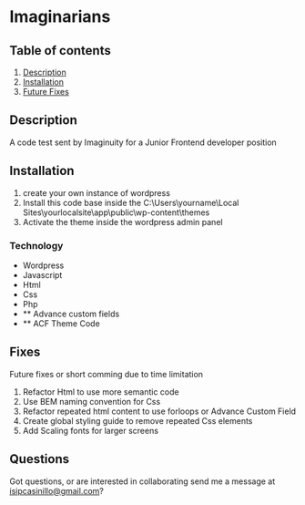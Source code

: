 # Imaginarians

## Table of contents

1. [Description](#Description)
2. [Installation](#Instructions)
3. [Future Fixes](#Fixes)

## Description

A code test sent by Imaginuity for a Junior Frontend developer position

## Installation

1. create your own instance of wordpress
2. Install this code base inside the  C:\Users\yourname\Local Sites\yourlocalsite\app\public\wp-content\themes
3. Activate the theme inside the wordpress admin panel

### Technology

- Wordpress
- Javascript
- Html
- Css
- Php
- ** Advance custom fields
- ** ACF Theme Code


## Fixes

Future fixes or short comming due to time limitation
1. Refactor Html to use more semantic code
2. Use BEM naming convention for Css
3. Refactor repeated html content to use forloops or Advance Custom Field
4. Create global styling guide to remove repeated Css elements
5. Add Scaling fonts for larger screens

## Questions

Got questions, or are interested in collaborating send me a message at isipcasinillo@gmail.com?
